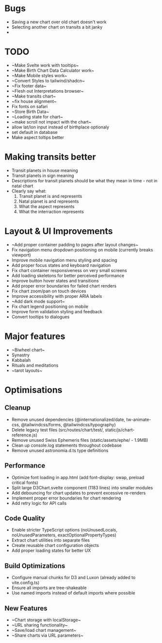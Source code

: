 # Bugs
- Saving a new chart over old chart doesn't work
- Selecting another chart on transits a bit janky
- 

# TODO
- ~Make Svelte work with tooltips~
- ~Make Birth Chart Data Calculator work~
- ~Make Mobile styles work~
- ~Convert Styles to tailwind/shadcn~
- ~Fix footer data~
- ~Flesh out Interpretations browser~
- ~Make transits chart~
- ~fix house alignment~
- Fix fonts on safari
- ~Store Birth Data~
- ~Loading state for chart~
- ~make scroll not impact with the chart~
- allow lat/lon input instead of birthplace optionaly 
- set default in database
- Make aspect toltips better


# Making transits better
- Transit planets in house meaning
- Transit planets in sign meaning
- Descriptions for transit planets should be what they mean in time - not in natal chart
- Clearly say what:
    1. Transit planet is and represents
    2. Natal planet is and represents
    3. What the aspect represents
    4. What the interraction represents

# Layout & UI Improvements
- ~Add proper container padding to pages after layout changes~
- Fix navigation menu dropdown positioning on mobile (currently breaks viewport)
- Improve mobile navigation menu styling and spacing
- Add proper focus states and keyboard navigation
- Fix chart container responsiveness on very small screens
- Add loading skeletons for better perceived performance
- Improve button hover states and transitions
- Add proper error boundaries for failed chart renders
- Fix chart zoom/pan on touch devices
- Improve accessibility with proper ARIA labels
- ~Add dark mode support~
- Fix chart legend positioning on mobile
- Improve form validation styling and feedback
- Convert tooltips to dialogues


# Major features
- ~Biwheel chart~
- Synastry
- Kabbalah
- Rituals and meditations
- ~tarot layouts~

# Optimisations

## Cleanup
- Remove unused dependencies (@internationalized/date, tw-animate-css, @tailwindcss/forms, @tailwindcss/typography)
- Delete legacy test files (src/routes/chart/test/, static/js/chart-reference.js)
- Remove unused Swiss Ephemeris files (static/assets/ephe/ - 1.9MB)
- Clean up console.log statements throughout codebase
- Remove unused astronomia.d.ts type definitions

## Performance
- Optimize font loading in app.html (add font-display: swap, preload critical fonts)
- Split large D3Chart.svelte component (1183 lines) into smaller modules
- Add debouncing for chart updates to prevent excessive re-renders
- Implement proper error boundaries for chart rendering
- Add retry logic for API calls

## Code Quality
- Enable stricter TypeScript options (noUnusedLocals, noUnusedParameters, exactOptionalPropertyTypes)
- Extract chart utilities into separate files
- Create reusable chart configuration objects
- Add proper loading states for better UX

## Build Optimizations
- Configure manual chunks for D3 and Luxon (already added to vite.config.ts)
- Ensure all imports are tree-shakeable
- Use named imports instead of default imports where possible

## New Features
- ~Chart storage with localStorage~
- ~URL sharing functionality~
- ~Save/load chart management~
- ~Share charts via URL parameters~